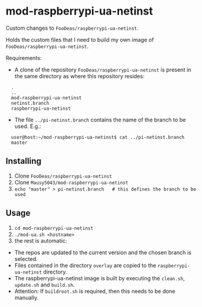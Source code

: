 # mod-raspberrypi-ua-netinst
Custom changes to `FooDeas/raspberrypi-ua-netinst`.

Holds the custom files that I need to build my own image of `FooDeas/raspberrypi-ua-netinst`.

Requirements:
- A clone of the repository `FooDeas/raspberrypi-ua-netinst` is present in the
same directory as where this repository resides:

```
  .
  ..
  mod-raspberrypi-ua-netinst
  netinst.branch
  raspberrypi-ua-netinst
```
- The file `../pi-netinst.branch` contains the name of the branch to be used. E.g.:

```
  user@host:~/mod-raspberrypi-ua-netinst$ cat ../pi-netinst.branch
  master
```

## Installing
1. Clone `FooDeas/raspberrypi-ua-netinst`
2. Clone `Mausy5043/mod-raspberrypi-ua-netinst`
3. `echo "master" > pi-netinst.branch   # this defines the branch to be used`

## Usage
1. `cd mod-raspberrypi-ua-netinst`
2. `./mod-ua.sh <hostname>`
3. the rest is automatic:
  - The repos are updated to the current version and the chosen branch is selected.
  - Files contained in the directory `overlay` are copied to the `raspberrypi-ua-netinst` directory.
  - The raspberrypi-ua-netinst image is built by executing the `clean.sh`, `update.sh` and `build.sh`.
  - Attention: If `buildroot.sh` is required, then this needs to be done manually.
